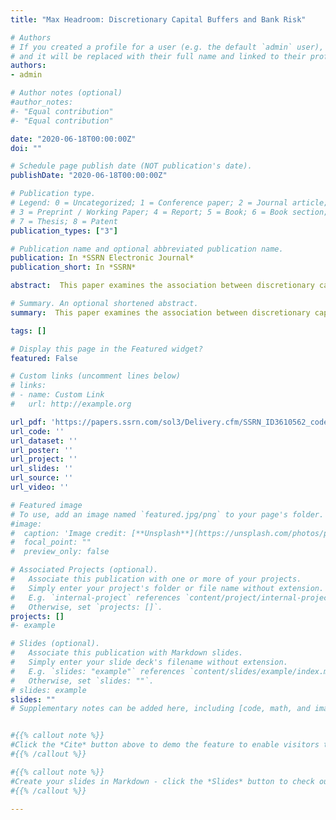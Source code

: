 ```yaml
---
title: "Max Headroom: Discretionary Capital Buffers and Bank Risk"

# Authors
# If you created a profile for a user (e.g. the default `admin` user), write the username (folder name) here 
# and it will be replaced with their full name and linked to their profile.
authors:
- admin

# Author notes (optional)
#author_notes:
#- "Equal contribution"
#- "Equal contribution"

date: "2020-06-18T00:00:00Z"
doi: ""

# Schedule page publish date (NOT publication's date).
publishDate: "2020-06-18T00:00:00Z"

# Publication type.
# Legend: 0 = Uncategorized; 1 = Conference paper; 2 = Journal article;
# 3 = Preprint / Working Paper; 4 = Report; 5 = Book; 6 = Book section;
# 7 = Thesis; 8 = Patent
publication_types: ["3"]

# Publication name and optional abbreviated publication name.
publication: In *SSRN Electronic Journal*
publication_short: In *SSRN*

abstract:  This paper examines the association between discretionary capital buffers, capital requirements, and risk for European banks. The discretionary buffers are banks' own buffers, or headroom, which is the difference between reported and required capital. I exploit capital requirements data that banks started to disclose since the release of a 2015 European Banking Authority opinion. Results using detailed SREP and Pillar 2 data of the largest 99 European banks over 2013-2019 show that less headroom is associated with increased bank risk. An additional examination reveals a positive association between headroom and stress test results for banks subjected to the Single Supervisory Mechanism, a result that runs against supervisory requirements.

# Summary. An optional shortened abstract.
summary:  This paper examines the association between discretionary capital buffers, capital requirements, and risk for European banks. The discretionary buffers are banks' own buffers, or headroom, which is the difference between reported and required capital. I exploit capital requirements data that banks started to disclose since the release of a 2015 European Banking Authority opinion. Results using detailed SREP and Pillar 2 data of the largest 99 European banks over 2013-2019 show that less headroom is associated with increased bank risk. An additional examination reveals a positive association between headroom and stress test results for banks subjected to the Single Supervisory Mechanism, a result that runs against supervisory requirements.

tags: []

# Display this page in the Featured widget?
featured: False

# Custom links (uncomment lines below)
# links:
# - name: Custom Link
#   url: http://example.org

url_pdf: 'https://papers.ssrn.com/sol3/Delivery.cfm/SSRN_ID3610562_code255102.pdf?abstractid=3610562&mirid=1'
url_code: ''
url_dataset: ''
url_poster: ''
url_project: ''
url_slides: ''
url_source: ''
url_video: ''

# Featured image
# To use, add an image named `featured.jpg/png` to your page's folder. 
#image:
#  caption: 'Image credit: [**Unsplash**](https://unsplash.com/photos/pLCdAaMFLTE)'
#  focal_point: ""
#  preview_only: false

# Associated Projects (optional).
#   Associate this publication with one or more of your projects.
#   Simply enter your project's folder or file name without extension.
#   E.g. `internal-project` references `content/project/internal-project/index.md`.
#   Otherwise, set `projects: []`.
projects: []
#- example

# Slides (optional).
#   Associate this publication with Markdown slides.
#   Simply enter your slide deck's filename without extension.
#   E.g. `slides: "example"` references `content/slides/example/index.md`.
#   Otherwise, set `slides: ""`.
# slides: example
slides: ""
# Supplementary notes can be added here, including [code, math, and images](https://wowchemy.com/docs/writing-markdown-latex/).


#{{% callout note %}}
#Click the *Cite* button above to demo the feature to enable visitors to import publication metadata into their reference management software.
#{{% /callout %}}

#{{% callout note %}}
#Create your slides in Markdown - click the *Slides* button to check out the example.
#{{% /callout %}}

---
```



